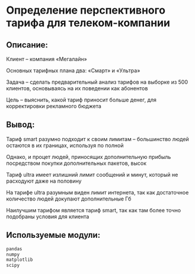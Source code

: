 # Определение перспективного тарифа для телеком-компании

## Описание:

Клиент – компания «Мегалайн»

Основных тарифных плана два: «Смарт» и «Ультра» 

Задача – сделать предварительный анализ тарифов на выборке из 500 клиентов, основываясь на их поведении как абонентов

Цель – выяснить, какой тариф приносит больше денег, для корректировки рекламного бюджета

## Вывод:

Тариф smart разумно подходит к своим лимитам – большинство людей остаются в их границах, используя по полной

Однако, и процет людей, приносящих дополнительную прибыль посредством покупки дополнительных пакетов, высок

Тариф ultra имеет излишний лимит сообщений и минут, который не расходуют даже на половину

На тарифе ultra разумным виден лимит интернета, так как достаточное количество людей докупают дополнительные Гб

Наилучшим тарифом является тариф smart, так как там более точно подобраны условия для клиента

## Используемые модули:

```python
pandas
numpy
matplotlib
scipy
```